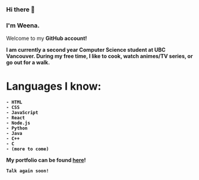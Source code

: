 ### Hi there 👋


### I'm Weena.

Welcome to my <b>GitHub account!<b>

I am currently a second year Computer Science student at UBC Vancouver. During my free time, I like to cook, watch animes/TV series, or go out for a walk. 

# Languages I know: 
```
- HTML
- CSS
- JavaScript
- React
- Node.js
- Python 
- Java
- C++
- C
- (more to come)
```

My portfolio can be found [here](https://weenawibowo.netlify.app/)!

`Talk again soon!`





